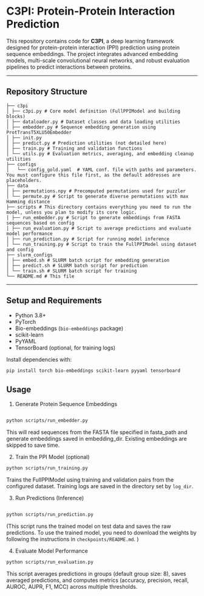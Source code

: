 # C3PI: Protein-Protein Interaction Prediction

This repository contains code for **C3PI**, a deep learning framework designed for protein-protein interaction (PPI) prediction using protein sequence embeddings. The project integrates advanced embedding models, multi-scale convolutional neural networks, and robust evaluation pipelines to predict interactions between proteins.

---

## Repository Structure
```
├── c3pi
│ ├── c3pi.py # Core model definition (FullPPIModel and building blocks)
│ ├── dataloader.py # Dataset classes and data loading utilities
│ ├── embedder.py # Sequence embedding generation using ProtTransT5XLU50Embedder
│ ├── init.py
│ ├── predict.py # Prediction utilities (not detailed here)
│ ├── train.py # Training and validation functions
│ └── utils.py # Evaluation metrics, averaging, and embedding cleanup utilities
├── configs
│   └── config_gold.yaml  # YAML conf. file with paths and parameters. You must configure this file first, as the default addresses are placeholders.
├── data
│ ├── permutations.npy # Precomputed permutations used for puzzler
│ └── permute.py # Script to generate diverse permutations with max Hamming distance
├── scripts # This directory contains everything you need to run the model, unless you plan to modify its core logic.
│ ├── run_embedder.py # Script to generate embeddings from FASTA sequences based on config
│ ├── run_evaluation.py # Script to average predictions and evaluate model performance
│ ├── run_prediction.py # Script for running model inference
│ └── run_training.py # Script to train the FullPPIModel using dataset and config
├── slurm_configs
│ ├── embed.sh # SLURM batch script for embedding generation
│ ├── predict.sh # SLURM batch script for prediction
│ └── train.sh # SLURM batch script for training
└── README.md # This file
```


---

## Setup and Requirements

- Python 3.8+
- PyTorch
- Bio-embeddings (`bio-embeddings` package)
- scikit-learn
- PyYAML
- TensorBoard (optional, for training logs)

Install dependencies with:

```bash
pip install torch bio-embeddings scikit-learn pyyaml tensorboard
```

## Usage
1. Generate Protein Sequence Embeddings
``` bash

python scripts/run_embedder.py
```
This will read sequences from the FASTA file specified in fasta_path and generate embeddings saved in embedding_dir. Existing embeddings are skipped to save time.

2. Train the PPI Model (optional) 
``` bash
python scripts/run_training.py
```
Trains the FullPPIModel using training and validation pairs from the configured dataset. Training logs are saved in the directory set by `log_dir`.

3. Run Predictions (Inference)
```bash

python scripts/run_prediction.py
```
(This script runs the trained model on test data and saves the raw predictions. To use the trained model, you need to download the weights by following the instructions in `checkpoints/README.md`.
)

4. Evaluate Model Performance
```bash
python scripts/run_evaluation.py
```
This script averages predictions in groups (default group size: 8), saves averaged predictions, and computes metrics (accuracy, precision, recall, AUROC, AUPR, F1, MCC) across multiple thresholds.

